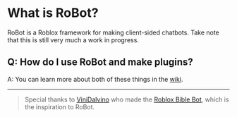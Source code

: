 # What is RoBot?
RoBot is a Roblox framework for making client-sided chatbots. Take note that this is still very much a work in progress.

## Q: How do I use RoBot and make plugins?
A: You can learn more about both of these things in the [wiki](https://github.com/Supercolbat/RoBot/wiki).

---
> Special thanks to [ViniDalvino](https://github.com/ViniDalvino) who made the [Roblox Bible Bot](https://github.com/ViniDalvino/roblox-bible-bot/), which is the inspiration to RoBot.
